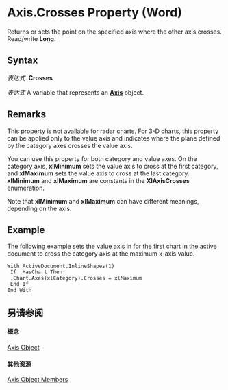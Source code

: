 
# Axis.Crosses Property (Word)

Returns or sets the point on the specified axis where the other axis crosses. Read/write  **Long**.


## Syntax

 _表达式_. **Crosses**

 _表达式_ A variable that represents an **[Axis](3a7ad7d8-d397-a79a-eb6a-a5f0822cbe5d.md)** object.


## Remarks

This property is not available for radar charts. For 3-D charts, this property can be applied only to the value axis and indicates where the plane defined by the category axes crosses the value axis.

You can use this property for both category and value axes. On the category axis,  **xlMinimum** sets the value axis to cross at the first category, and **xlMaximum** sets the value axis to cross at the last category. **xlMinimum** and **xlMaximum** are constants in the **XlAxisCrosses** enumeration.

Note that  **xlMinimum** and **xlMaximum** can have different meanings, depending on the axis.


## Example

The following example sets the value axis in for the first chart in the active document to cross the category axis at the maximum x-axis value.


```
With ActiveDocument.InlineShapes(1) 
 If .HasChart Then 
 .Chart.Axes(xlCategory).Crosses = xlMaximum 
 End If 
End With
```


## 另请参阅


#### 概念


[Axis Object](3a7ad7d8-d397-a79a-eb6a-a5f0822cbe5d.md)
#### 其他资源


[Axis Object Members](http://msdn.microsoft.com/library/44fa1b67-2a56-3d92-cb63-4144e1bb7282%28Office.15%29.aspx)